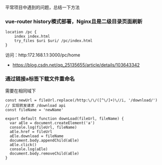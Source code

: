 平常项目中遇到的问题，总结一下方法

### vue-router history模式部署，Nginx且是二级目录页面刷新

```
location /pc {
    index index.html
    try_files $uri $uri/ /pc/index.html
}
```

访问：http:172.168.1.1:3000/pc/home

- https://blog.csdn.net/qq_25135655/article/details/103643342

### 通过链接a标签下载文件重命名

需要在相同域下

```
const newUrl = fileUrl.replace(/http:\/\/([^\/]+)\//i, '/download/') // 实现转发请求 /download api
const fileName = 'newName'

export default function downLoad(fileUrl, fileName) {
  var aEle = document.createElement('a')
  console.log(fileUrl, fileName)
  aEle.href = fileUrl
  aEle.download = fileName
  document.body.appendChild(aEle)
  aEle.click()
  console.log(aEle)
  document.body.removeChild(aEle)
}
```
